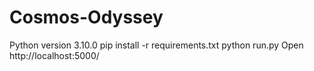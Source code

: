 # Cosmos-Odyssey


Python version 3.10.0
pip install -r requirements.txt
python run.py
Open http://localhost:5000/
